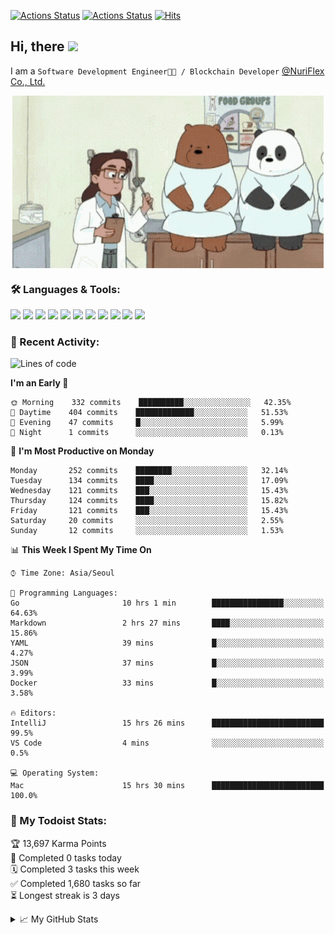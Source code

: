 
[![Actions Status](https://github.com/ddok2/ddok2/workflows/Todoist%20Readme/badge.svg)](https://github.com/ddok2/ddok2/actions)
[![Actions Status](https://github.com/ddok2/ddok2/workflows/wakatime-stats/badge.svg)](https://github.com/ddok2/ddok2/actions)
[![Hits](https://hits.seeyoufarm.com/api/count/incr/badge.svg?url=https%3A%2F%2Fgithub.com%2Fddok2&count_bg=%23FF9595&title_bg=%23555555&icon=github.svg&icon_color=%23FFFFFF&title=hits&edge_flat=false)](https://hits.seeyoufarm.com)

<!-- ![visitors](https://visitor-badge.laobi.icu/badge?page_id=ddok2.ddok2) -->
## Hi, there <img src="https://raw.githubusercontent.com/MartinHeinz/MartinHeinz/master/wave.gif" width="25px">

I am a `Software Development Engineer🧑‍💻 / Blockchain Developer` [@NuriFlex Co., Ltd.](https://nuriflex.com)


<p align="center">
<img align="center" alt="GIF" src="img/debugging.gif" />
</p>


### 🛠 Languages & Tools:
<p>
    <img src="https://img.shields.io/badge/go-%2300ADD8.svg?&style=for-the-badge&logo=go&logoColor=white"/>
    <img src="https://img.shields.io/badge/node.js%20-%2343853D.svg?&style=for-the-badge&logo=node.js&logoColor=white"/>
    <img src="https://img.shields.io/badge/javascript%20-%23323330.svg?&style=for-the-badge&logo=javascript&logoColor=%23F7DF1E"/>
    <img src="https://img.shields.io/badge/typescript%20-%23007ACC.svg?&style=for-the-badge&logo=typescript&logoColor=white"/>
    <img src="https://img.shields.io/badge/python%20-%2314354C.svg?&style=for-the-badge&logo=python&logoColor=white"/>
    <img src="https://img.shields.io/badge/react%20-%2320232a.svg?&style=for-the-badge&logo=react&logoColor=%2361DAFB"/>
    <img src="https://img.shields.io/badge/AWS%20-%23FF9900.svg?&style=for-the-badge&logo=amazon-aws&logoColor=white"/>
    <img src="https://img.shields.io/badge/Google%20Cloud%20-%234285F4.svg?&style=for-the-badge&logo=google-cloud&logoColor=white"/>
    <img src="https://img.shields.io/badge/docker%20-%230db7ed.svg?&style=for-the-badge&logo=docker&logoColor=white"/>
    <img src="https://img.shields.io/badge/kubernetes%20-%23326ce5.svg?&style=for-the-badge&logo=kubernetes&logoColor=white"/>
    <img src="https://img.shields.io/badge/ansible%20-%231A1918.svg?&style=for-the-badge&logo=ansible&logoColor=white"/>
</p>

### 🌈 Recent Activity:
<!--START_SECTION:waka-->
![Lines of code](https://img.shields.io/badge/From%20Hello%20World%20I%27ve%20Written-673524%20lines%20of%20code-blue)

**I'm an Early 🐤** 

```text
🌞 Morning    332 commits    ██████████░░░░░░░░░░░░░░░   42.35% 
🌆 Daytime    404 commits    █████████████░░░░░░░░░░░░   51.53% 
🌃 Evening    47 commits     █░░░░░░░░░░░░░░░░░░░░░░░░   5.99% 
🌙 Night      1 commits      ░░░░░░░░░░░░░░░░░░░░░░░░░   0.13%

```
📅 **I'm Most Productive on Monday** 

```text
Monday       252 commits    ████████░░░░░░░░░░░░░░░░░   32.14% 
Tuesday      134 commits    ████░░░░░░░░░░░░░░░░░░░░░   17.09% 
Wednesday    121 commits    ███░░░░░░░░░░░░░░░░░░░░░░   15.43% 
Thursday     124 commits    ████░░░░░░░░░░░░░░░░░░░░░   15.82% 
Friday       121 commits    ███░░░░░░░░░░░░░░░░░░░░░░   15.43% 
Saturday     20 commits     ░░░░░░░░░░░░░░░░░░░░░░░░░   2.55% 
Sunday       12 commits     ░░░░░░░░░░░░░░░░░░░░░░░░░   1.53%

```


📊 **This Week I Spent My Time On** 

```text
⌚︎ Time Zone: Asia/Seoul

💬 Programming Languages: 
Go                       10 hrs 1 min        ████████████████░░░░░░░░░   64.63% 
Markdown                 2 hrs 27 mins       ████░░░░░░░░░░░░░░░░░░░░░   15.86% 
YAML                     39 mins             █░░░░░░░░░░░░░░░░░░░░░░░░   4.27% 
JSON                     37 mins             █░░░░░░░░░░░░░░░░░░░░░░░░   3.99% 
Docker                   33 mins             █░░░░░░░░░░░░░░░░░░░░░░░░   3.58%

🔥 Editors: 
IntelliJ                 15 hrs 26 mins      █████████████████████████   99.5% 
VS Code                  4 mins              ░░░░░░░░░░░░░░░░░░░░░░░░░   0.5%

💻 Operating System: 
Mac                      15 hrs 30 mins      █████████████████████████   100.0%

```


<!--END_SECTION:waka-->

### 🚧 My Todoist Stats:
<!-- TODO-IST:START -->
🏆  13,697 Karma Points           
🌸  Completed 0 tasks today           
🗓  Completed 3 tasks this week           
✅  Completed 1,680 tasks so far           
⏳  Longest streak is 3 days
<!-- TODO-IST:END -->

<details>
<summary>📈 My GitHub Stats</summary>
<p align="center"> <img src="https://github-readme-stats.vercel.app/api?username=ddok2&show_icons=true" alt="ddok2" />
</details>
